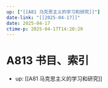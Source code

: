 ```yaml
---
up: ["[[A81 马克思主义的学习和研究]]"]
date-link: "[[2025-04-17]]"
date: 2025-04-17
ctime-p: 2025-04-17T14:20:29
---
```


# A813 书目、索引

- up: [[A81 马克思主义的学习和研究]]
